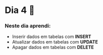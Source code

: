 # Dia 4 📆

### Neste dia aprendi:

* Inserir dados em tabelas com **INSERT**
* Atualizar dados em tabelas com **UPDATE**
* Apagar dados em tabelas com **DELETE**
